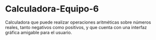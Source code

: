 # Calculadora-Equipo-6
Calculadora que puede realizar operaciones aritméticas sobre números reales, tanto negativos como positivos, 
y que cuenta con una interfaz gráfica amigable para el usuario. 



